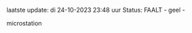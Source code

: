 laatste update: 
di 24-10-2023 23:48   uur 
Status: FAALT - geel - 
<div class="service Y">microstation</div>